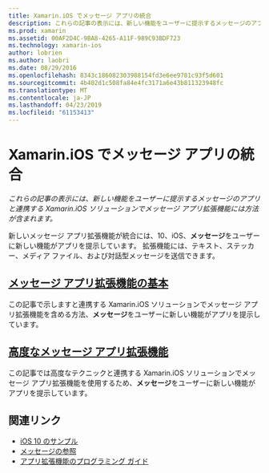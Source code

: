 ```yaml
---
title: Xamarin.iOS でメッセージ アプリの統合
description: これらの記事の表示には、新しい機能をユーザーに提示するメッセージのアプリと連携する Xamarin.iOS ソリューションでメッセージ アプリ拡張機能には方法が含まれます。
ms.prod: xamarin
ms.assetid: 00AF2D4C-9BA8-4265-A11F-989C93BDF723
ms.technology: xamarin-ios
author: lobrien
ms.author: laobri
ms.date: 08/29/2016
ms.openlocfilehash: 8343c186082303988154fd3e6ee9781c93f5d601
ms.sourcegitcommit: 4b402d1c508fa84e4fc3171a6e43b811323948fc
ms.translationtype: MT
ms.contentlocale: ja-JP
ms.lasthandoff: 04/23/2019
ms.locfileid: "61153413"
---
```

# <a name="message-app-integration-in-xamarinios"></a>Xamarin.iOS でメッセージ アプリの統合

_これらの記事の表示には、新しい機能をユーザーに提示するメッセージのアプリと連携する Xamarin.iOS ソリューションでメッセージ アプリ拡張機能には方法が含まれます。_

新しいメッセージ アプリ拡張機能が統合には、10、iOS、**メッセージ**をユーザーに新しい機能がアプリを提示しています。 拡張機能には、テキスト、ステッカー、メディア ファイル、および対話型メッセージを送信できます。

    
## <a name="message-app-extension-basicsiosplatformmessage-app-integrationintro-to-message-app-extensionsmd"></a>[メッセージ アプリ拡張機能の基本](~/ios/platform/message-app-integration/intro-to-message-app-extensions.md)

この記事で示しますと連携する Xamarin.iOS ソリューションでメッセージ アプリ拡張機能を含める方法、**メッセージ**をユーザーに新しい機能がアプリを提示しています。

## <a name="advanced-message-app-extensionsiosplatformmessage-app-integrationintro-to-message-app-extensionsmd"></a>[高度なメッセージ アプリ拡張機能](~/ios/platform/message-app-integration/intro-to-message-app-extensions.md)

この記事では高度なテクニックと連携する Xamarin.iOS ソリューションでメッセージ アプリ拡張機能を使用するため、**メッセージ**をユーザーに新しい機能がアプリを提示しています。


## <a name="related-links"></a>関連リンク

- [iOS 10 のサンプル](https://developer.xamarin.com/samples/ios/iOS10/)
- [メッセージの参照](https://developer.apple.com/reference/messages)
- [アプリ拡張機能のプログラミング ガイド](https://developer.apple.com/library/prerelease/content/documentation/General/Conceptual/ExtensibilityPG/index.html#//apple_ref/doc/uid/TP40014214)
